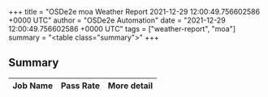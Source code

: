 +++
title = "OSDe2e moa Weather Report 2021-12-29 12:00:49.756602586 +0000 UTC"
author = "OSDe2e Automation"
date = "2021-12-29 12:00:49.756602586 +0000 UTC"
tags = ["weather-report", "moa"]
summary = "<table class=\"summary\"></table>"
+++
## Summary

| Job Name | Pass Rate | More detail |
|----------|-----------|-------------|




